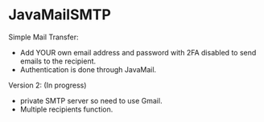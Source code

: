 # JavaMailSMTP
Simple Mail Transfer:
- Add YOUR own email address and password with 2FA disabled to send emails to the recipient. 
- Authentication is done through JavaMail.

Version 2: (In progress)
- private SMTP server so need to use Gmail.
- Multiple recipients function. 

